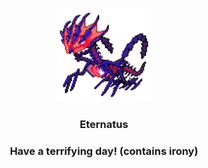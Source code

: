 <p align="center">
    <img src="https://raw.githubusercontent.com/PokeAPI/sprites/master/sprites/pokemon/890.png" width="150" height="150">
</p>
<h3 align="center"> <b>Eternatus</b></h3>
<h3 align="center">Have a terrifying day! (contains irony)</h3>

